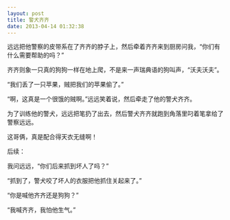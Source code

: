 ```yaml
---
layout: post
title: 警犬齐齐
date: 2013-04-14 01:32:38
---
```




远远把他警察的皮带系在了齐齐的脖子上，然后牵着齐齐来到厨房问我，“你们有什么需要帮助的吗？”

齐齐则象一只真的狗狗一样在地上爬，不是来一声瑞典语的狗叫声，“沃夫沃夫”。

“我们丢了一只苹果，贼把我们的苹果偷了。”

“啊，这真是一个很饿的贼啊。”远远笑着说，然后牵走了他的警犬齐齐。



为了训练他的警犬，远远把笔扔了出去，然后警犬齐齐就跑到角落里叼着笔拿给了警察远远。



这哥俩，真是配合得天衣无缝啊！



后续：

我问远远，“你们后来抓到坏人了吗？”

“抓到了，警犬咬了坏人的衣服把他抓住关起来了。”

“你是喊他齐齐还是狗狗？”

“我喊齐齐，我怕他生气。”


